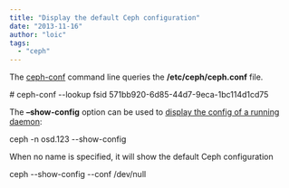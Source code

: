 ```yaml
---
title: "Display the default Ceph configuration"
date: "2013-11-16"
author: "loic"
tags: 
  - "ceph"
---
```


The [ceph-conf](http://ceph.com/docs/master/man/8/ceph-conf/) command line queries the **/etc/ceph/ceph.conf** file.

\# ceph-conf --lookup fsid
571bb920-6d85-44d7-9eca-1bc114d1cd75

The **–show-config** option can be used to [display the config of a running daemon](http://tracker.ceph.com/issues/2684):

ceph -n osd.123 --show-config

When no name is specified, it will show the default Ceph configuration

ceph --show-config --conf /dev/null
